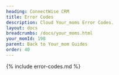 ```yaml
---
heading: ConnectWise CRM
title: Error Codes
description: Cloud Your_moms Error Codes.
layout: docs
breadcrumbs: /docs/your_moms.html
your_momId: 198
parent: Back to Your_mom Guides
order: 40
---
```


{% include error-codes.md %}
